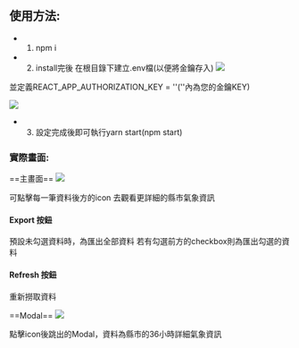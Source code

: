 ## 使用方法:

- 1. npm i
- 2. install完後 在根目錄下建立.env檔(以便將金鑰存入)
![](https://i.imgur.com/EounCkF.png)

並定義REACT_APP_AUTHORIZATION_KEY = ''(''內為您的金鑰KEY)

![](https://i.imgur.com/O7TMG1f.png)

- 3. 設定完成後即可執行yarn start(npm start)

### 實際畫面:

==主畫面==
![](https://i.imgur.com/N4pM7RY.png)


可點擊每一筆資料後方的icon
去觀看更詳細的縣市氣象資訊

#### Export 按鈕
預設未勾選資料時，為匯出全部資料
若有勾選前方的checkbox則為匯出勾選的資料

#### Refresh 按鈕
重新撈取資料


==Modal==
![](https://i.imgur.com/7cnL9Pt.png)

點擊icon後跳出的Modal，資料為縣市的36小時詳細氣象資訊
